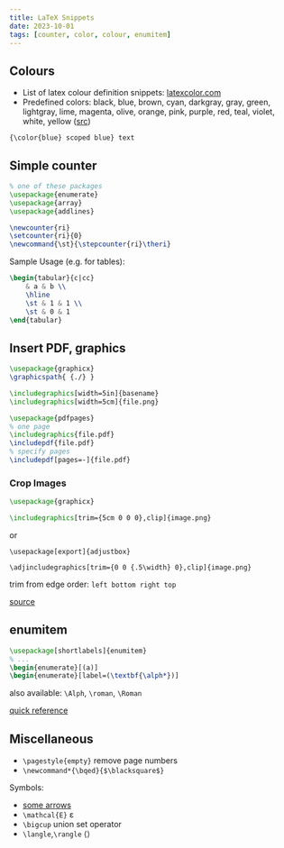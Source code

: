 ```yaml
---
title: LaTeX Snippets
date: 2023-10-01
tags: [counter, color, colour, enumitem]
---
```


## Colours

- List of latex colour definition snippets: [latexcolor.com](https://latexcolor.com/)
- Predefined colors: black, blue, brown, cyan, darkgray, gray, green, lightgray, lime, magenta, olive, orange, pink, purple, red, teal, violet, white, yellow ([src](https://en.wikibooks.org/wiki/LaTeX/Colors))

`{\color{blue} scoped blue} text`

## Simple counter

```latex
% one of these packages
\usepackage{enumerate}
\usepackage{array}
\usepackage{addlines}

\newcounter{ri}
\setcounter{ri}{0}
\newcommand{\st}{\stepcounter{ri}\theri}
```
Sample Usage (e.g. for tables):
```latex
\begin{tabular}{c|cc}
    & a & b \\
    \hline
    \st & 1 & 1 \\
    \st & 0 & 1
\end{tabular}
```

## Insert PDF, graphics

```latex
\usepackage{graphicx}
\graphicspath{ {./} }

\includegraphics[width=5in]{basename}
\includegraphics[width=5cm]{file.png}

\usepackage{pdfpages}
% one page
\includegraphics{file.pdf}
\includepdf{file.pdf}
% specify pages
\includepdf[pages=-]{file.pdf}
```

### Crop Images

```latex
\usepackage{graphicx}

\includegraphics[trim={5cm 0 0 0},clip]{image.png}
```

or

```
\usepackage[export]{adjustbox}

\adjincludegraphics[trim={0 0 {.5\width} 0},clip]{image.png}
```

trim from edge order: `left bottom right top`

[source](https://tex.stackexchange.com/questions/57418/crop-an-inserted-image)

## enumitem

```latex
\usepackage[shortlabels]{enumitem}
% ...
\begin{enumerate}[(a)]
\begin{enumerate}[label=(\textbf{\alph*})]
```

also available: `\Alph`, `\roman`, `\Roman`

[quick reference](https://ctan.math.illinois.edu/macros/latex/contrib/enumitem/enumitem.pdf)


## Miscellaneous

* `\pagestyle{empty}` remove page numbers
* `\newcommand*{\bqed}{$\blacksquare$}`

Symbols:
* [some arrows](https://garsia.math.yorku.ca/MPWP/LATEXmath/node9.html)
* `\mathcal{E}` ε
* `\bigcup` union set operator
* `\langle`,`\rangle` ⟨⟩

<style>
h2 + div pre.highlight, h2 + ul { margin-top: 0; }
</style>

